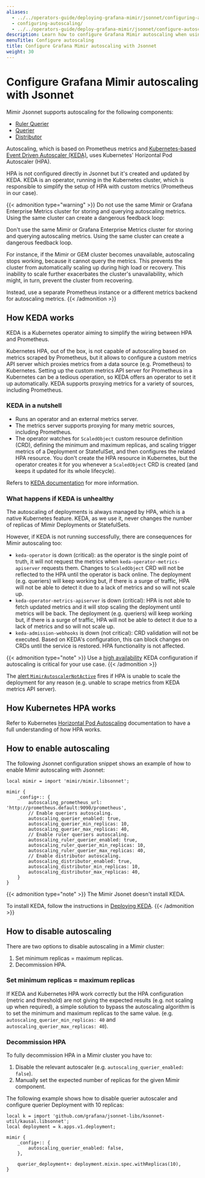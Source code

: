 ```yaml
---
aliases:
  - ../../operators-guide/deploying-grafana-mimir/jsonnet/configuring-autoscaling/
  - configuring-autoscaling/
  - ../../operators-guide/deploy-grafana-mimir/jsonnet/configure-autoscaling/
description: Learn how to configure Grafana Mimir autoscaling when using Jsonnet.
menuTitle: Configure autoscaling
title: Configure Grafana Mimir autoscaling with Jsonnet
weight: 30
---
```


# Configure Grafana Mimir autoscaling with Jsonnet

Mimir Jsonnet supports autoscaling for the following components:

- [Ruler Querier](../../../references/architecture/components/ruler/)
- [Querier](../../../references/architecture/components/querier/)
- [Distributor](../../../references/architecture/components/distributor/)

Autoscaling, which is based on Prometheus metrics and [Kubernetes-based Event Driven Autoscaler (KEDA)](https://keda.sh), uses Kubernetes' Horizontal Pod Autoscaler (HPA).

HPA is not configured directly in Jsonnet but it's created and updated by KEDA.
KEDA is an operator, running in the Kubernetes cluster, which is responsible to simplify the setup of HPA with custom metrics (Prometheus in our case).

{{< admonition type="warning" >}}
Do not use the same Mimir or Grafana Enterprise Metrics cluster for storing and querying autoscaling metrics. Using the same cluster can create a dangerous feedback loop:

Don't use the same Mimir or Grafana Enterprise Metrics cluster for storing and querying autoscaling metrics. Using the same cluster can create a dangerous feedback loop.

For instance, if the Mimir or GEM cluster becomes unavailable, autoscaling stops working, because it cannot query the metrics. This prevents the cluster from automatically scaling up during high load or recovery. This inability to scale further exacerbates the cluster's unavailability, which might, in turn, prevent the cluster from recovering.

Instead, use a separate Prometheus instance or a different metrics backend for autoscaling metrics.
{{< /admonition >}}

## How KEDA works

KEDA is a Kubernetes operator aiming to simplify the wiring between HPA and Prometheus.

Kubernetes HPA, out of the box, is not capable of autoscaling based on metrics scraped by Prometheus, but it allows to configure a custom metrics API server which proxies metrics from a data source (e.g. Prometheus) to Kubernetes.
Setting up the custom metrics API server for Prometheus in a Kubernetes can be a tedious operation, so KEDA offers an operator to set it up automatically.
KEDA supports proxying metrics for a variety of sources, including Prometheus.

### KEDA in a nutshell

- Runs an operator and an external metrics server.
- The metrics server supports proxying for many metric sources, including Prometheus.
- The operator watches for `ScaledObject` custom resource definition (CRD), defining the minimum and maximum replicas, and scaling trigger metrics of a Deployment or StatefulSet, and then configures the related HPA resource. You don't create the HPA resource in Kubernetes, but the operator creates it for you whenever a `ScaledObject` CRD is created (and keeps it updated for its whole lifecycle).

Refers to [KEDA documentation](https://keda.sh) for more information.

### What happens if KEDA is unhealthy

The autoscaling of deployments is always managed by HPA, which is a native Kubernetes feature.
KEDA, as we use it, never changes the number of replicas of Mimir Deployments or StatefulSets.

However, if KEDA is not running successfully, there are consequences for Mimir autoscaling too:

- `keda-operator` is down (critical): as the operator is the single point of truth, it will not request the metrics when `keda-operator-metrics-apiserver` requests them. Changes to `ScaledObject` CRD will not be reflected to the HPA until the operator is back online. The deployment (e.g. queriers) will keep working but, if there is a surge of traffic, HPA will not be able to detect it due to a lack of metrics and so will not scale up.
- `keda-operator-metrics-apiserver` is down (critical): HPA is not able to fetch updated metrics and it will stop scaling the deployment until metrics will be back. The deployment (e.g. queriers) will keep working but, if there is a surge of traffic, HPA will not be able to detect it due to a lack of metrics and so will not scale up.
- `keda-admission-webhooks` is down (not critical): CRD validation will not be executed. Based on KEDA's configuration, this can block changes on CRDs until the service is restored. HPA functionality is not affected.

{{< admonition type="note" >}}
Use a [high availability](https://keda.sh/docs/latest/operate/cluster/#high-availability) KEDA configuration if autoscaling is critical for your use case.
{{< /admonition >}}

The [alert `MimirAutoscalerNotActive`](../../../manage/monitor-grafana-mimir/) fires if HPA is unable to scale the deployment for any reason (e.g. unable to scrape metrics from KEDA metrics API server).

## How Kubernetes HPA works

Refer to Kubernetes [Horizontal Pod Autoscaling](https://kubernetes.io/docs/tasks/run-application/horizontal-pod-autoscale/) documentation to have a full understanding of how HPA works.

## How to enable autoscaling

The following Jsonnet configuration snippet shows an example of how to enable Mimir autoscaling with Jsonnet:

```jsonnet
local mimir = import 'mimir/mimir.libsonnet';

mimir {
    _config+:: {
        autoscaling_prometheus_url: 'http://prometheus.default:9090/prometheus',
        // Enable queriers autoscaling.
        autoscaling_querier_enabled: true,
        autoscaling_querier_min_replicas: 10,
        autoscaling_querier_max_replicas: 40,
        // Enable ruler queriers autoscaling.
        autoscaling_ruler_querier_enabled: true,
        autoscaling_ruler_querier_min_replicas: 10,
        autoscaling_ruler_querier_max_replicas: 40,
        // Enable distributor autoscaling.
        autoscaling_distributor_enabled: true,
        autoscaling_distributor_min_replicas: 10,
        autoscaling_distributor_max_replicas: 40,
    }
}
```

{{< admonition type="note" >}}
The Mimir Jsonet doesn't install KEDA.

To install KEDA, follow the instructions in [Deploying KEDA](https://keda.sh/docs/latest/deploy/).
{{< /admonition >}}

## How to disable autoscaling

There are two options to disable autoscaling in a Mimir cluster:

1. Set minimum replicas = maximum replicas.
2. Decommission HPA.

### Set minimum replicas = maximum replicas

If KEDA and Kubernetes HPA work correctly but the HPA configuration (metric and threshold) are not giving the expected results (e.g. not scaling up when required), a simple solution to bypass the autoscaling algorithm is to set the minimum and maximum replicas to the same value. (e.g. `autoscaling_querier_min_replicas: 40` and `autoscaling_querier_max_replicas: 40`).

### Decommission HPA

To fully decommission HPA in a Mimir cluster you have to:

1. Disable the relevant autoscaler (e.g. `autoscaling_querier_enabled: false`).
2. Manually set the expected number of replicas for the given Mimir component.

The following example shows how to disable querier autoscaler and configure querier Deployment with 10 replicas:

```jsonnet
local k = import 'github.com/grafana/jsonnet-libs/ksonnet-util/kausal.libsonnet';
local deployment = k.apps.v1.deployment;

mimir {
    _config+:: {
        autoscaling_querier_enabled: false,
    },

    querier_deployment+: deployment.mixin.spec.withReplicas(10),
}
```
